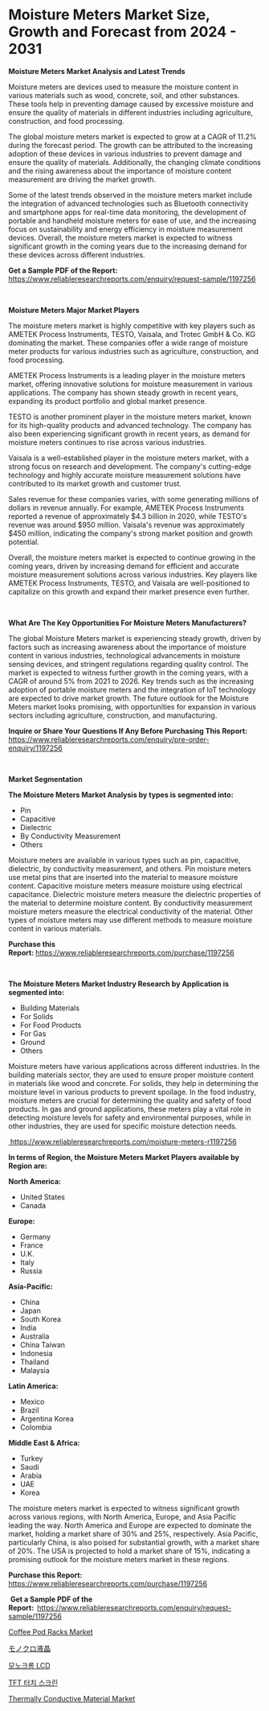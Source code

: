 <p><h1>Moisture Meters Market Size, Growth and Forecast from 2024 - 2031</h1></p><p><strong>Moisture Meters Market Analysis and Latest Trends</strong></p>
<p><p>Moisture meters are devices used to measure the moisture content in various materials such as wood, concrete, soil, and other substances. These tools help in preventing damage caused by excessive moisture and ensure the quality of materials in different industries including agriculture, construction, and food processing.</p><p>The global moisture meters market is expected to grow at a CAGR of 11.2% during the forecast period. The growth can be attributed to the increasing adoption of these devices in various industries to prevent damage and ensure the quality of materials. Additionally, the changing climate conditions and the rising awareness about the importance of moisture content measurement are driving the market growth.</p><p>Some of the latest trends observed in the moisture meters market include the integration of advanced technologies such as Bluetooth connectivity and smartphone apps for real-time data monitoring, the development of portable and handheld moisture meters for ease of use, and the increasing focus on sustainability and energy efficiency in moisture measurement devices. Overall, the moisture meters market is expected to witness significant growth in the coming years due to the increasing demand for these devices across different industries.</p></p>
<p><strong>Get a Sample PDF of the Report:&nbsp;</strong> <a href="https://www.reliableresearchreports.com/enquiry/request-sample/1197256">https://www.reliableresearchreports.com/enquiry/request-sample/1197256</a></p>
<p>&nbsp;</p>
<p><strong>Moisture Meters Major Market Players</strong></p>
<p><p>The moisture meters market is highly competitive with key players such as AMETEK Process Instruments, TESTO, Vaisala, and Trotec GmbH & Co. KG dominating the market. These companies offer a wide range of moisture meter products for various industries such as agriculture, construction, and food processing.</p><p>AMETEK Process Instruments is a leading player in the moisture meters market, offering innovative solutions for moisture measurement in various applications. The company has shown steady growth in recent years, expanding its product portfolio and global market presence.</p><p>TESTO is another prominent player in the moisture meters market, known for its high-quality products and advanced technology. The company has also been experiencing significant growth in recent years, as demand for moisture meters continues to rise across various industries.</p><p>Vaisala is a well-established player in the moisture meters market, with a strong focus on research and development. The company's cutting-edge technology and highly accurate moisture measurement solutions have contributed to its market growth and customer trust.</p><p>Sales revenue for these companies varies, with some generating millions of dollars in revenue annually. For example, AMETEK Process Instruments reported a revenue of approximately $4.3 billion in 2020, while TESTO's revenue was around $950 million. Vaisala's revenue was approximately $450 million, indicating the company's strong market position and growth potential.</p><p>Overall, the moisture meters market is expected to continue growing in the coming years, driven by increasing demand for efficient and accurate moisture measurement solutions across various industries. Key players like AMETEK Process Instruments, TESTO, and Vaisala are well-positioned to capitalize on this growth and expand their market presence even further.</p></p>
<p>&nbsp;</p>
<p><strong>What Are The Key Opportunities For Moisture Meters Manufacturers?</strong></p>
<p><p>The global Moisture Meters market is experiencing steady growth, driven by factors such as increasing awareness about the importance of moisture content in various industries, technological advancements in moisture sensing devices, and stringent regulations regarding quality control. The market is expected to witness further growth in the coming years, with a CAGR of around 5% from 2021 to 2026. Key trends such as the increasing adoption of portable moisture meters and the integration of IoT technology are expected to drive market growth. The future outlook for the Moisture Meters market looks promising, with opportunities for expansion in various sectors including agriculture, construction, and manufacturing.</p></p>
<p><strong>Inquire or Share Your Questions If Any Before Purchasing This Report:</strong> <a href="https://www.reliableresearchreports.com/enquiry/pre-order-enquiry/1197256">https://www.reliableresearchreports.com/enquiry/pre-order-enquiry/1197256</a></p>
<p>&nbsp;</p>
<p><strong>Market Segmentation</strong></p>
<p><strong>The Moisture Meters Market Analysis by types is segmented into:</strong></p>
<p><ul><li>Pin</li><li>Capacitive</li><li>Dielectric</li><li>By Conductivity Measurement</li><li>Others</li></ul></p>
<p><p>Moisture meters are available in various types such as pin, capacitive, dielectric, by conductivity measurement, and others. Pin moisture meters use metal pins that are inserted into the material to measure moisture content. Capacitive moisture meters measure moisture using electrical capacitance. Dielectric moisture meters measure the dielectric properties of the material to determine moisture content. By conductivity measurement moisture meters measure the electrical conductivity of the material. Other types of moisture meters may use different methods to measure moisture content in various materials.</p></p>
<p><strong>Purchase this Report:&nbsp;</strong><a href="https://www.reliableresearchreports.com/purchase/1197256">https://www.reliableresearchreports.com/purchase/1197256</a></p>
<p>&nbsp;</p>
<p><strong>The Moisture Meters Market Industry Research by Application is segmented into:</strong></p>
<p><ul><li>Building Materials</li><li>For Solids</li><li>For Food Products</li><li>For Gas</li><li>Ground</li><li>Others</li></ul></p>
<p><p>Moisture meters have various applications across different industries. In the building materials sector, they are used to ensure proper moisture content in materials like wood and concrete. For solids, they help in determining the moisture level in various products to prevent spoilage. In the food industry, moisture meters are crucial for determining the quality and safety of food products. In gas and ground applications, these meters play a vital role in detecting moisture levels for safety and environmental purposes, while in other industries, they are used for specific moisture detection needs.</p></p>
<p><a href="https://www.reliableresearchreports.com/moisture-meters-r1197256">&nbsp;https://www.reliableresearchreports.com/moisture-meters-r1197256</a></p>
<p><strong>In terms of Region, the Moisture Meters Market Players available by Region are:</strong></p>
<p>
    <p> <strong> North America: </strong>
        <ul>
            <li>United States</li>
            <li>Canada</li>
        </ul>
        </p> 
    <p> <strong> Europe: </strong>
        <ul>
            <li>Germany</li>
            <li>France</li>
            <li>U.K.</li>
            <li>Italy</li>
            <li>Russia</li>
        </ul>
        </p> 
    <p> <strong> Asia-Pacific: </strong>
        <ul>
            <li>China</li>
            <li>Japan</li>
            <li>South Korea</li>
            <li>India</li>
            <li>Australia</li>
            <li>China Taiwan</li>
            <li>Indonesia</li>
            <li>Thailand</li>
            <li>Malaysia</li>
        </ul>
        </p> 
    <p> <strong> Latin America: </strong>
        <ul>
            <li>Mexico</li>
            <li>Brazil</li>
            <li>Argentina Korea</li>
            <li>Colombia</li>
        </ul>
        </p> 
    <p> <strong> Middle East & Africa: </strong>
        <ul>
            <li>Turkey</li>
            <li>Saudi</li>
            <li>Arabia</li>
            <li>UAE</li>
            <li>Korea</li>
        </ul>
    </p>
    </p>
<p><p>The moisture meters market is expected to witness significant growth across various regions, with North America, Europe, and Asia Pacific leading the way. North America and Europe are expected to dominate the market, holding a market share of 30% and 25%, respectively. Asia Pacific, particularly China, is also poised for substantial growth, with a market share of 20%. The USA is projected to hold a market share of 15%, indicating a promising outlook for the moisture meters market in these regions.</p></p>
<p><strong>Purchase this Report: </strong><a href="https://www.reliableresearchreports.com/purchase/1197256">https://www.reliableresearchreports.com/purchase/1197256</a></p>
<p>&nbsp;<strong>Get a Sample PDF of the Report:&nbsp;&nbsp;</strong><a href="https://www.reliableresearchreports.com/enquiry/request-sample/1197256">https://www.reliableresearchreports.com/enquiry/request-sample/1197256</a></p>
<p><strong></strong></p>
<p><p><a href="https://www.linkedin.com/pulse/analyzing-coffee-pod-racks-market-global-industry-perspective-r2q0c?trackingId=lN9q0MiExVG4nclA0%2FKDug%3D%3D">Coffee Pod Racks Market</a></p><p><a href="https://github.com/efcvopdgkdx128/Market-Research-Report-List-1/blob/main/900396640698.md">モノクロ液晶</a></p><p><a href="https://github.com/bunxhcci35271755/Market-Research-Report-List-1/blob/main/449009940693.md">모노크롬 LCD</a></p><p><a href="https://github.com/fredrickeglers/Market-Research-Report-List-1/blob/main/110062640694.md">TFT 터치 스크린</a></p><p><a href="https://issuu.com/reportprime-2/docs/thermally-conductive-material-market-size-2030.ppt">Thermally Conductive Material Market</a></p></p>